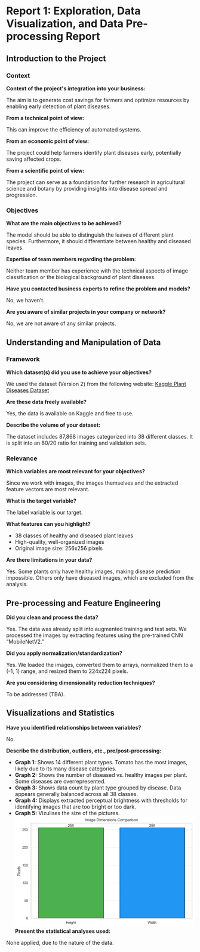 # Report 1: Exploration, Data Visualization, and Data Pre-processing Report

## Introduction to the Project

### Context

**Context of the project's integration into your business:**

The aim is to generate cost savings for farmers and optimize resources by enabling early detection of plant diseases.

**From a technical point of view:**

This can improve the efficiency of automated systems.

**From an economic point of view:**

The project could help farmers identify plant diseases early, potentially saving affected crops.

**From a scientific point of view:**

The project can serve as a foundation for further research in agricultural science and botany by providing insights into disease spread and progression.

### Objectives

**What are the main objectives to be achieved?**

The model should be able to distinguish the leaves of different plant species. Furthermore, it should differentiate between healthy and diseased leaves.

**Expertise of team members regarding the problem:**

Neither team member has experience with the technical aspects of image classification or the biological background of plant diseases.

**Have you contacted business experts to refine the problem and models?**

No, we haven’t.

**Are you aware of similar projects in your company or network?**

No, we are not aware of any similar projects.

## Understanding and Manipulation of Data

### Framework

**Which dataset(s) did you use to achieve your objectives?**

We used the dataset (Version 2) from the following website: [Kaggle Plant Diseases Dataset](https://www.kaggle.com/datasets/vipoooool/new-plant-diseases-dataset)

**Are these data freely available?**

Yes, the data is available on Kaggle and free to use.

**Describe the volume of your dataset:**

The dataset includes 87,868 images categorized into 38 different classes. It is split into an 80/20 ratio for training and validation sets.

### Relevance

**Which variables are most relevant for your objectives?**

Since we work with images, the images themselves and the extracted feature vectors are most relevant.

**What is the target variable?**

The label variable is our target.

**What features can you highlight?**

- 38 classes of healthy and diseased plant leaves
- High-quality, well-organized images
- Original image size: 256x256 pixels

**Are there limitations in your data?**

Yes. Some plants only have healthy images, making disease prediction impossible. Others only have diseased images, which are excluded from the analysis.

## Pre-processing and Feature Engineering

**Did you clean and process the data?**

Yes. The data was already split into augmented training and test sets. We processed the images by extracting features using the pre-trained CNN “MobileNetV2.”

**Did you apply normalization/standardization?**

Yes. We loaded the images, converted them to arrays, normalized them to a (-1, 1) range, and resized them to 224x224 pixels.

**Are you considering dimensionality reduction techniques?**

To be addressed (TBA).

## Visualizations and Statistics

**Have you identified relationships between variables?**

No.

**Describe the distribution, outliers, etc., pre/post-processing:**

- **Graph 1:** Shows 14 different plant types. Tomato has the most images, likely due to its many disease categories.
- **Graph 2:** Shows the number of diseased vs. healthy images per plant. Some diseases are overrepresented.
- **Graph 3:** Shows data count by plant type grouped by disease. Data appears generally balanced across all 38 classes.
- **Graph 4:** Displays extracted perceptual brightness with thresholds for identifying images that are too bright or too dark.
- **Graph 5:** Vizulises the size of the pictures.
![!\[alt text\](image.png)](Viz_5.png)
**Present the statistical analyses used:**

None applied, due to the nature of the data.
